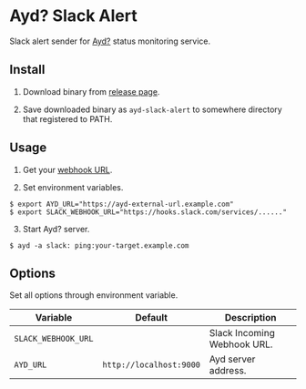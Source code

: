 Ayd? Slack Alert
================

Slack alert sender for [Ayd?](https://github.com/macrat/ayd) status monitoring service.


## Install

1. Download binary from [release page](https://github.com/macrat/ayd-slack-alert/releases).

2. Save downloaded binary as `ayd-slack-alert` to somewhere directory that registered to PATH.


## Usage

1. Get your [webhook URL](https://api.slack.com/messaging/webhooks).

2. Set environment variables.

``` shell
$ export AYD_URL="https://ayd-external-url.example.com"
$ export SLACK_WEBHOOK_URL="https://hooks.slack.com/services/......"
```

3. Start Ayd? server.

``` shell
$ ayd -a slack: ping:your-target.example.com
```


## Options

Set all options through environment variable.

|Variable           |Default                |Description                |
|-------------------|-----------------------|---------------------------|
|`SLACK_WEBHOOK_URL`|                       |Slack Incoming Webhook URL.|
|`AYD_URL`          |`http://localhost:9000`|Ayd server address.        |
